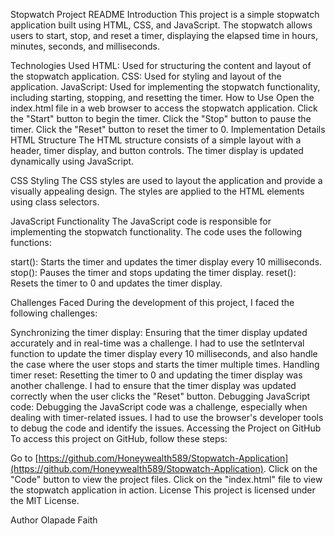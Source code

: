 Stopwatch Project README
Introduction
This project is a simple stopwatch application built using HTML, CSS, and JavaScript. The stopwatch allows users to start, stop, and reset a timer, displaying the elapsed time in hours, minutes, seconds, and milliseconds.

Technologies Used
HTML: Used for structuring the content and layout of the stopwatch application.
CSS: Used for styling and layout of the application.
JavaScript: Used for implementing the stopwatch functionality, including starting, stopping, and resetting the timer.
How to Use
Open the index.html file in a web browser to access the stopwatch application.
Click the "Start" button to begin the timer.
Click the "Stop" button to pause the timer.
Click the "Reset" button to reset the timer to 0.
Implementation Details
HTML Structure
The HTML structure consists of a simple layout with a header, timer display, and button controls. The timer display is updated dynamically using JavaScript.

CSS Styling
The CSS styles are used to layout the application and provide a visually appealing design. The styles are applied to the HTML elements using class selectors.

JavaScript Functionality
The JavaScript code is responsible for implementing the stopwatch functionality. The code uses the following functions:

start(): Starts the timer and updates the timer display every 10 milliseconds.
stop(): Pauses the timer and stops updating the timer display.
reset(): Resets the timer to 0 and updates the timer display.

Challenges Faced
During the development of this project, I faced the following challenges:

Synchronizing the timer display: Ensuring that the timer display updated accurately and in real-time was a challenge. I had to use the setInterval function to update the timer display every 10 milliseconds, and also handle the case where the user stops and starts the timer multiple times.
Handling timer reset: Resetting the timer to 0 and updating the timer display was another challenge. I had to ensure that the timer display was updated correctly when the user clicks the "Reset" button.
Debugging JavaScript code: Debugging the JavaScript code was a challenge, especially when dealing with timer-related issues. I had to use the browser's developer tools to debug the code and identify the issues.
Accessing the Project on GitHub
To access this project on GitHub, follow these steps:

Go to [https://github.com/Honeywealth589/Stopwatch-Application](https://github.com/Honeywealth589/Stopwatch-Application).
Click on the "Code" button to view the project files.
Click on the "index.html" file to view the stopwatch application in action.
License
This project is licensed under the MIT License.

Author
Olapade Faith
